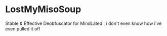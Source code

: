 # LostMyMisoSoup
Stable &amp; Effective Deobfuscator for MindLated , i don't even know how i've even pulled it off
